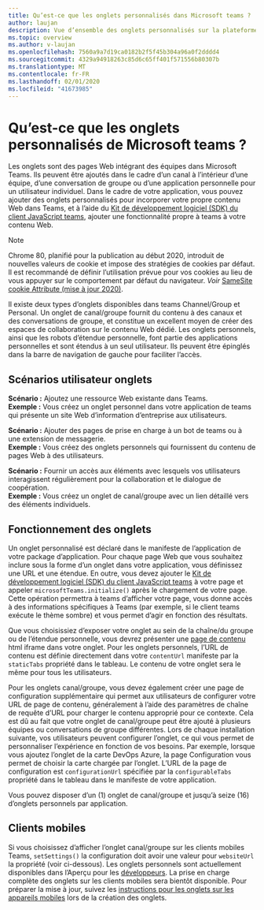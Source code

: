 ```yaml
---
title: Qu’est-ce que les onglets personnalisés dans Microsoft teams ?
author: laujan
description: Vue d’ensemble des onglets personnalisés sur la plateforme Microsoft teams
ms.topic: overview
ms.author: v-laujan
ms.openlocfilehash: 7560a9a7d19ca0182b2f5f45b304a96a0f2dddd4
ms.sourcegitcommit: 4329a94918263c85d6c65ff401f571556b80307b
ms.translationtype: MT
ms.contentlocale: fr-FR
ms.lasthandoff: 02/01/2020
ms.locfileid: "41673985"
---
```

# <a name="what-are-microsoft-teams-custom-tabs"></a>Qu’est-ce que les onglets personnalisés de Microsoft teams ?

Les onglets sont des pages Web intégrant des équipes dans Microsoft Teams. Ils peuvent être ajoutés dans le cadre d’un canal à l’intérieur d’une équipe, d’une conversation de groupe ou d’une application personnelle pour un utilisateur individuel. Dans le cadre de votre application, vous pouvez ajouter des onglets personnalisés pour incorporer votre propre contenu Web dans Teams, et à l’aide du [Kit de développement logiciel (SDK) du client JavaScript teams](/javascript/api/overview/msteams-client), ajouter une fonctionnalité propre à teams à votre contenu Web.

> [!NOTE]
> Chrome 80, planifié pour la publication au début 2020, introduit de nouvelles valeurs de cookie et impose des stratégies de cookies par défaut. Il est recommandé de définir l’utilisation prévue pour vos cookies au lieu de vous appuyer sur le comportement par défaut du navigateur. *Voir* [SameSite cookie Attribute (mise à jour 2020)](../resources/samesite-cookie-update.md).

Il existe deux types d’onglets disponibles dans teams Channel/Group et Personal. Un onglet de canal/groupe fournit du contenu à des canaux et des conversations de groupe, et constitue un excellent moyen de créer des espaces de collaboration sur le contenu Web dédié. Les onglets personnels, ainsi que les robots d’étendue personnelle, font partie des applications personnelles et sont étendus à un seul utilisateur. Ils peuvent être épinglés dans la barre de navigation de gauche pour faciliter l’accès.

## <a name="tabs-user-scenarios"></a>Scénarios utilisateur onglets

**Scénario :** Ajoutez une ressource Web existante dans Teams. \
**Exemple :** Vous créez un onglet personnel dans votre application de teams qui présente un site Web d’information d’entreprise aux utilisateurs.

**Scénario :** Ajouter des pages de prise en charge à un bot de teams ou à une extension de messagerie. \
**Exemple :** Vous créez des onglets personnels qui fournissent du contenu de pages Web à des utilisateurs.

**Scénario :** Fournir un accès aux éléments avec lesquels vos utilisateurs interagissent régulièrement pour la collaboration et le dialogue de coopération. \
**Exemple :** Vous créez un onglet de canal/groupe avec un lien détaillé vers des éléments individuels.

## <a name="how-do-tabs-work"></a>Fonctionnement des onglets

Un onglet personnalisé est déclaré dans le manifeste de l’application de votre package d’application. Pour chaque page Web que vous souhaitez inclure sous la forme d’un onglet dans votre application, vous définissez une URL et une étendue. En outre, vous devez ajouter le [Kit de développement logiciel (SDK) du client JavaScript teams](/javascript/api/overview/msteams-client) à votre page et appeler `microsoftTeams.initialize()` après le chargement de votre page. Cette opération permettra à teams d’afficher votre page, vous donne accès à des informations spécifiques à Teams (par exemple, si le client teams exécute le thème sombre) et vous permet d’agir en fonction des résultats.

Que vous choisissiez d’exposer votre onglet au sein de la chaîne/du groupe ou de l’étendue personnelle, vous devrez présenter une [page de contenu](~/tabs/how-to/create-tab-pages/content-page.md) html iframe dans votre onglet. Pour les onglets personnels, l’URL de contenu est définie directement dans votre `contentUrl` manifeste par la `staticTabs` propriété dans le tableau. Le contenu de votre onglet sera le même pour tous les utilisateurs.

Pour les onglets canal/groupe, vous devez également créer une page de configuration supplémentaire qui permet aux utilisateurs de configurer votre URL de page de contenu, généralement à l’aide des paramètres de chaîne de requête d’URL pour charger le contenu approprié pour ce contexte. Cela est dû au fait que votre onglet de canal/groupe peut être ajouté à plusieurs équipes ou conversations de groupe différentes. Lors de chaque installation suivante, vos utilisateurs peuvent configurer l’onglet, ce qui vous permet de personnaliser l’expérience en fonction de vos besoins. Par exemple, lorsque vous ajoutez l’onglet de la carte DevOps Azure, la page Configuration vous permet de choisir la carte chargée par l’onglet. L’URL de la page de configuration est `configurationUrl` spécifiée par la `configurableTabs` propriété dans le tableau dans le manifeste de votre application.

Vous pouvez disposer d’un (1) onglet de canal/groupe et jusqu’à seize (16) d’onglets personnels par application.

## <a name="mobile-clients"></a>Clients mobiles

Si vous choisissez d’afficher l’onglet canal/groupe sur les clients mobiles Teams, `setSettings()` la configuration doit avoir une valeur pour `websiteUrl` la propriété (voir ci-dessous). Les onglets personnels sont actuellement disponibles dans l’Aperçu pour les [développeurs](~/resources/dev-preview/developer-preview-intro.md). La prise en charge complète des onglets sur les clients mobiles sera bientôt disponible. Pour préparer la mise à jour, suivez les [instructions pour les onglets sur les appareils mobiles](~/tabs/design/tabs-mobile.md) lors de la création des onglets.

